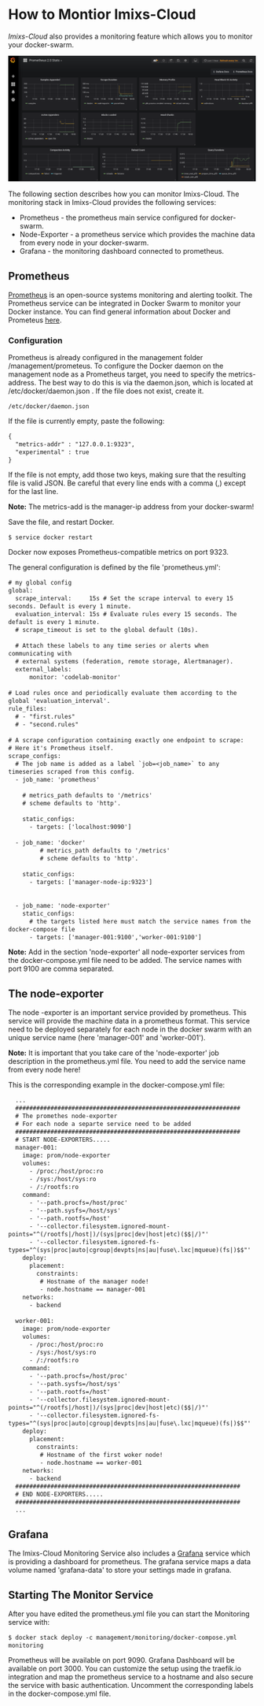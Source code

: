 # How to Montior Imixs-Cloud

_Imixs-Cloud_ also provides a monitoring feature which allows you to monitor your docker-swarm.

<img src="./imixs-cloud-04.png" />

The following section describes how you can monitor Imixs-Cloud. The monitoring stack in Imixs-Cloud provides the following services:

 * Prometheus - the prometheus main service configured for docker-swarm.
 * Node-Exporter - a prometheus service which provides the machine data from every node in your docker-swarm.
 * Grafana - the monitoring dashboard connected to prometheus.

## Prometheus

[Prometheus](https://prometheus.io/) is an open-source systems monitoring and alerting toolkit. 
The Prometheus service can be integrated in Docker Swarm to monitor your Docker instance. You can find general information about Docker and Prometeus [here](https://docs.docker.com/config/thirdparty/prometheus/). 

### Configuration

Prometheus is already configured in the management folder /management/prometeus. 
To configure the Docker daemon on the management node as a Prometheus target, you need to specify the metrics-address. 
The best way to do this is via the daemon.json, which is located at /etc/docker/daemon.json . If the file does not exist, create it.

    /etc/docker/daemon.json

If the file is currently empty, paste the following:

	{
	  "metrics-addr" : "127.0.0.1:9323",
	  "experimental" : true
	}

If the file is not empty, add those two keys, making sure that the resulting file is valid JSON. Be careful that every line ends with a comma (,) except for the last line.

**Note:** The metrics-add is the manager-ip address from your docker-swarm!

Save the file, and restart Docker.

	$ service docker restart

Docker now exposes Prometheus-compatible metrics on port 9323.

The general configuration is defined by the file 'prometheus.yml':

	# my global config
	global:
	  scrape_interval:     15s # Set the scrape interval to every 15 seconds. Default is every 1 minute.
	  evaluation_interval: 15s # Evaluate rules every 15 seconds. The default is every 1 minute.
	  # scrape_timeout is set to the global default (10s).
	
	  # Attach these labels to any time series or alerts when communicating with
	  # external systems (federation, remote storage, Alertmanager).
	  external_labels:
	      monitor: 'codelab-monitor'
	
	# Load rules once and periodically evaluate them according to the global 'evaluation_interval'.
	rule_files:
	  # - "first.rules"
	  # - "second.rules"
	
	# A scrape configuration containing exactly one endpoint to scrape:
	# Here it's Prometheus itself.
	scrape_configs:
	  # The job name is added as a label `job=<job_name>` to any timeseries scraped from this config.
	  - job_name: 'prometheus'
	
	    # metrics_path defaults to '/metrics'
	    # scheme defaults to 'http'.
	
	    static_configs:
	      - targets: ['localhost:9090']
	
	  - job_name: 'docker'
	         # metrics_path defaults to '/metrics'
	         # scheme defaults to 'http'.
	
	    static_configs:
	      - targets: ['manager-node-ip:9323']
	    
	      
	  - job_name: 'node-exporter'
	    static_configs:
          # the targets listed here must match the service names from the docker-compose file
          - targets: ['manager-001:9100','worker-001:9100']


**Note:** Add in the section 'node-exporter' all node-exporter services from the docker-compose.yml file need to be added. The service names with port 9100 are comma separated. 

## The node-exporter

The node -exporter is an important service provided by prometheus. This service will provide the machine data in a prometheus format. This service need to be deployed separately for each node in the docker swarm with an unique service name (here 'manager-001' and 'worker-001'). 

**Note:** It is important that you take care of the 'node-exporter' job description in the prometheus.yml file. You need to add the service name from every node here! 

This is the corresponding example in the docker-compose.yml file:


	  ...
	  ################################################################
	  # The promethes node-exporter 
	  # For each node a separte service need to be added 
	  ################################################################
	  # START NODE-EXPORTERS.....
	  manager-001:
	    image: prom/node-exporter
	    volumes:
	      - /proc:/host/proc:ro
	      - /sys:/host/sys:ro
	      - /:/rootfs:ro
	    command:
	      - '--path.procfs=/host/proc'
	      - '--path.sysfs=/host/sys'
	      - '--path.rootfs=/host'
	      - '--collector.filesystem.ignored-mount-points="^(/rootfs|/host|)/(sys|proc|dev|host|etc)($$|/)"'
	      - '--collector.filesystem.ignored-fs-types="^(sys|proc|auto|cgroup|devpts|ns|au|fuse\.lxc|mqueue)(fs|)$$"'
	    deploy:
	      placement:
	        constraints:
	         # Hostname of the manager node!
	         - node.hostname == manager-001
	    networks:
	      - backend
	
	  worker-001:
	    image: prom/node-exporter
	    volumes:
	      - /proc:/host/proc:ro
	      - /sys:/host/sys:ro
	      - /:/rootfs:ro
	    command:
	      - '--path.procfs=/host/proc'
	      - '--path.sysfs=/host/sys'
	      - '--path.rootfs=/host'
	      - '--collector.filesystem.ignored-mount-points="^(/rootfs|/host|)/(sys|proc|dev|host|etc)($$|/)"'
	      - '--collector.filesystem.ignored-fs-types="^(sys|proc|auto|cgroup|devpts|ns|au|fuse\.lxc|mqueue)(fs|)$$"'
	    deploy:
	      placement:
	        constraints:
	         # Hostname of the first woker node!
	         - node.hostname == worker-001
	    networks:
	      - backend
	  ################################################################
	  # END NODE-EXPORTERS.....
	  ################################################################
	  ...
	  

## Grafana

The Imixs-Cloud Monitoring Service also includes a [Grafana](https://grafana.com/) service which is providing a dashboard for prometheus.
The grafana service maps a data volume named 'grafana-data' to store your settings made in grafana. 



## Starting The Monitor Service 

After you have edited the prometheus.yml file you can start the Monitoring service with:

	$ docker stack deploy -c management/monitoring/docker-compose.yml monitoring

Prometheus will be available on port 9090. Grafana Dashboard will be available on port 3000.
You can customize the setup using the traefik.io integration and map the prometheus service to a hostname and also secure the service with basic authentication. Uncomment the corresponding labels in the docker-compose.yml file. 
